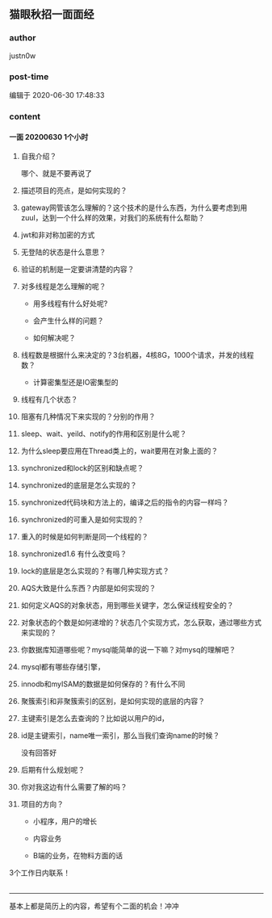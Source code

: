 ## 猫眼秋招一面面经
### author 
justn0w
### post-time 

编辑于  2020-06-30 17:48:33
### content 
<div class="post-topic-des nc-post-content">
 <h4 id="一面-20200630-1个小时">
  一面 20200630 1个小时
 </h4>
 <ol>
  <li>
   <p>
    自我介绍？
   </p>
   <p>
    哪个、就是不要再说了
   </p>
  </li>
  <li>
   <p>
    描述项目的亮点，是如何实现的？
   </p>
  </li>
  <li>
   <p>
    gateway网管该怎么理解的？这个技术的是什么东西，为什么要考虑到用zuul，达到一个什么样的效果，对我们的系统有什么帮助？
   </p>
  </li>
  <li>
   <p>
    jwt和非对称加密的方式
   </p>
  </li>
  <li>
   <p>
    无登陆的状态是什么意思？
   </p>
  </li>
  <li>
   <p>
    验证的机制是一定要讲清楚的内容？
   </p>
  </li>
  <li>
   <p>
    对多线程是怎么理解的呢？
   </p>
   <ul>
    <li>
     <p>
      用多线程有什么好处呢?
     </p>
    </li>
    <li>
     <p>
      会产生什么样的问题？
     </p>
    </li>
    <li>
     <p>
      如何解决呢？
     </p>
    </li>
   </ul>
  </li>
  <li>
   <p>
    线程数是根据什么来决定的？3台机器，4核8G，1000个请求，并发的线程数？
   </p>
   <ul>
    <li>
     计算密集型还是IO密集型的
    </li>
   </ul>
  </li>
  <li>
   <p>
    线程有几个状态？
   </p>
  </li>
  <li>
   <p>
    阻塞有几种情况下来实现的？分别的作用？
   </p>
  </li>
  <li>
   <p>
    sleep、wait、yeild、notify的作用和区别是什么呢？
   </p>
  </li>
  <li>
   <p>
    为什么sleep要应用在Thread类上的，wait要用在对象上面的？
   </p>
  </li>
  <li>
   <p>
    synchronized和lock的区别和缺点呢？
   </p>
  </li>
  <li>
   <p>
    synchronized的底层是怎么实现的？
   </p>
  </li>
  <li>
   <p>
    synchronized代码块和方法上的，编译之后的指令的内容一样吗？
   </p>
  </li>
  <li>
   <p>
    synchronized的可重入是如何实现的？
   </p>
  </li>
  <li>
   <p>
    重入的时候是如何判断是同一个线程的？
   </p>
  </li>
  <li>
   <p>
    synchronized1.6 有什么改变吗？
   </p>
  </li>
  <li>
   <p>
    lock的底层是怎么实现的？有哪几种实现方式？
   </p>
  </li>
  <li>
   <p>
    AQS大致是什么东西？内部是如何实现的？
   </p>
  </li>
  <li>
   <p>
    如何定义AQS的对象状态，用到哪些关键字，怎么保证线程安全的？
   </p>
  </li>
  <li>
   <p>
    对象状态的个数是如何递增的？状态几个实现方式，怎么获取，通过哪些方式来实现的？
   </p>
  </li>
  <li>
   <p>
    你数据库知道哪些呢？mysql能简单的说一下嘛？对mysq的理解吧？
   </p>
  </li>
  <li>
   <p>
    mysql都有哪些存储引擎，
   </p>
  </li>
  <li>
   <p>
    innodb和myISAM的数据是如何保存的？有什么不同
   </p>
  </li>
  <li>
   <p>
    聚簇索引和非聚簇索引的区别，是如何实现的底层的内容？
   </p>
  </li>
  <li>
   <p>
    主键索引是怎么去查询的？比如说以用户的id，
   </p>
  </li>
  <li>
   <p>
    id是主键索引，name唯一索引，那么当我们查询name的时候？
   </p>
   <p>
    没有回答好
   </p>
  </li>
  <li>
   <p>
    后期有什么规划呢？
   </p>
  </li>
  <li>
   <p>
    你对我这边有什么需要了解的吗？
   </p>
  </li>
  <li>
   <p>
    项目的方向？
   </p>
   <ul>
    <li>
     <p>
      小程序，用户的增长
     </p>
    </li>
    <li>
     <p>
      内容业务
     </p>
    </li>
    <li>
     <p>
      B端的业务，在物料方面的话
     </p>
    </li>
   </ul>
  </li>
 </ol>
 <p>
  3个工作日内联系！
  <br/>
  <br/>
 </p>
 <hr/>
 <p>
  基本上都是简历上的内容，希望有个二面的机会！冲冲
 </p>
</div>
